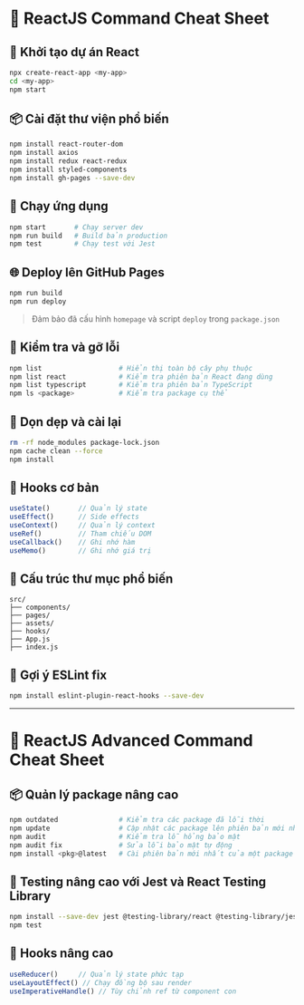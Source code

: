 # 📘 ReactJS Command Cheat Sheet

## 🚀 Khởi tạo dự án React

```bash
npx create-react-app <my-app>
cd <my-app>
npm start
```

## 📦 Cài đặt thư viện phổ biến

```bash
npm install react-router-dom
npm install axios
npm install redux react-redux
npm install styled-components
npm install gh-pages --save-dev
```

## 🧪 Chạy ứng dụng

```bash
npm start       # Chạy server dev
npm run build   # Build bản production
npm test        # Chạy test với Jest
```

## 🌐 Deploy lên GitHub Pages

```bash
npm run build
npm run deploy
```

> Đảm bảo đã cấu hình `homepage` và script `deploy` trong `package.json`

## 🧪 Kiểm tra và gỡ lỗi

```bash
npm list                   # Hiển thị toàn bộ cây phụ thuộc
npm list react             # Kiểm tra phiên bản React đang dùng
npm list typescript        # Kiểm tra phiên bản TypeScript
npm ls <package>           # Kiểm tra package cụ thể
```

## 🧹 Dọn dẹp và cài lại

```bash
rm -rf node_modules package-lock.json
npm cache clean --force
npm install
```

## 🧰 Hooks cơ bản

```js
useState()       // Quản lý state
useEffect()      // Side effects
useContext()     // Quản lý context
useRef()         // Tham chiếu DOM
useCallback()    // Ghi nhớ hàm
useMemo()        // Ghi nhớ giá trị
```

## 📁 Cấu trúc thư mục phổ biến

```
src/
├── components/
├── pages/
├── assets/
├── hooks/
├── App.js
├── index.js
```

## 🧠 Gợi ý ESLint fix

```bash
npm install eslint-plugin-react-hooks --save-dev
```

***

# 🧩 ReactJS Advanced Command Cheat Sheet

## 📦 Quản lý package nâng cao

```bash
npm outdated               # Kiểm tra các package đã lỗi thời
npm update                 # Cập nhật các package lên phiên bản mới nhất
npm audit                  # Kiểm tra lỗ hổng bảo mật
npm audit fix              # Sửa lỗi bảo mật tự động
npm install <pkg>@latest   # Cài phiên bản mới nhất của một package
```

## 🧪 Testing nâng cao với Jest và React Testing Library

```bash
npm install --save-dev jest @testing-library/react @testing-library/jest-dom
npm test
```

## 🧬 Hooks nâng cao

```js
useReducer()     // Quản lý state phức tạp
useLayoutEffect() // Chạy đồng bộ sau render
useImperativeHandle() // Tùy chỉnh ref từ component con
```
